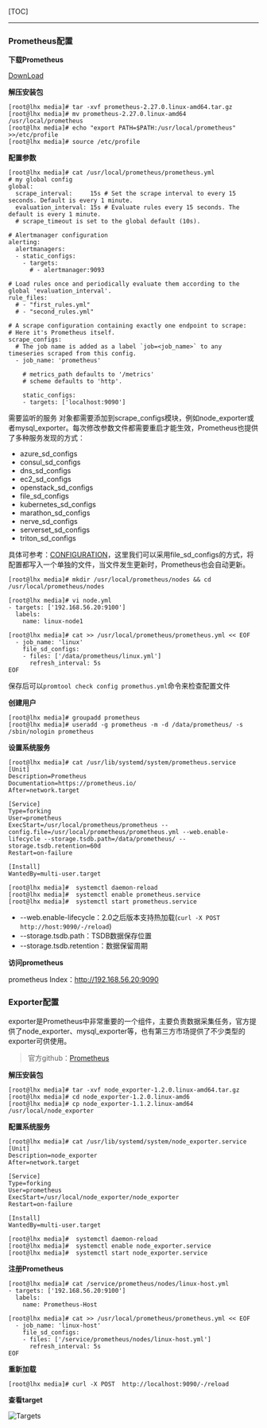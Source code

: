 [TOC]

---

### Prometheus配置

**下载Prometheus**

[DownLoad](https://github.com/prometheus/prometheus/releases/download/v2.27.1/prometheus-2.27.1.linux-amd64.tar.gz)

**解压安装包**

```
[root@lhx media]# tar -xvf prometheus-2.27.0.linux-amd64.tar.gz
[root@lhx media]# mv prometheus-2.27.0.linux-amd64 /usr/local/prometheus
[root@lhx media]# echo "export PATH=$PATH:/usr/local/prometheus" >>/etc/profile
[root@lhx media]# source /etc/profile
```

**配置参数**
```
[root@lhx media]# cat /usr/local/prometheus/prometheus.yml 
# my global config
global:
  scrape_interval:     15s # Set the scrape interval to every 15 seconds. Default is every 1 minute.
  evaluation_interval: 15s # Evaluate rules every 15 seconds. The default is every 1 minute.
  # scrape_timeout is set to the global default (10s).

# Alertmanager configuration
alerting:
  alertmanagers:
  - static_configs:
    - targets:
      # - alertmanager:9093

# Load rules once and periodically evaluate them according to the global 'evaluation_interval'.
rule_files:
  # - "first_rules.yml"
  # - "second_rules.yml"

# A scrape configuration containing exactly one endpoint to scrape:
# Here it's Prometheus itself.
scrape_configs:
  # The job name is added as a label `job=<job_name>` to any timeseries scraped from this config.
  - job_name: 'prometheus'

    # metrics_path defaults to '/metrics'
    # scheme defaults to 'http'.

    static_configs:
    - targets: ['localhost:9090']
```

需要监听的服务      对象都需要添加到scrape_configs模块，例如node_exporter或者mysql_exporter。每次修改参数文件都需要重启才能生效，Prometheus也提供了多种服务发现的方式：
- azure_sd_configs
- consul_sd_configs
- dns_sd_configs
- ec2_sd_configs
- openstack_sd_configs
- file_sd_configs
- kubernetes_sd_configs
- marathon_sd_configs
- nerve_sd_configs
- serverset_sd_configs
- triton_sd_configs

具体可参考：[CONFIGURATION](https://prometheus.io/docs/prometheus/latest/configuration/configuration/#scrape_config)，这里我们可以采用file_sd_configs的方式，将配置都写入一个单独的文件，当文件发生更新时，Prometheus也会自动更新。
```
[root@lhx media]# mkdir /usr/local/prometheus/nodes && cd /usr/local/prometheus/nodes

[root@lhx media]# vi node.yml
- targets: ['192.168.56.20:9100']
  labels:
    name: linux-node1
    
[root@lhx media]# cat >> /usr/local/prometheus/prometheus.yml << EOF
  - job_name: 'linux'
    file_sd_configs:
    - files: ['/data/prometheus/linux.yml']
      refresh_interval: 5s
EOF
```

保存后可以`promtool check config promethus.yml`命令来检查配置文件

**创建用户**
```
[root@lhx media]# groupadd prometheus
[root@lhx media]# useradd -g prometheus -m -d /data/prometheus/ -s /sbin/nologin prometheus
```

**设置系统服务**
```
[root@lhx media]# cat /usr/lib/systemd/system/prometheus.service
[Unit]
Description=Prometheus
Documentation=https://prometheus.io/
After=network.target

[Service]
Type=forking
User=prometheus
ExecStart=/usr/local/prometheus/prometheus --config.file=/usr/local/prometheus/prometheus.yml --web.enable-lifecycle --storage.tsdb.path=/data/prometheus/ --storage.tsdb.retention=60d
Restart=on-failure

[Install]
WantedBy=multi-user.target

[root@lhx media]#  systemctl daemon-reload
[root@lhx media]#  systemctl enable prometheus.service
[root@lhx media]#  systemctl start prometheus.service
```
- --web.enable-lifecycle：2.0之后版本支持热加载(`curl -X POST http://host:9090/-/reload`)
- --storage.tsdb.path：TSDB数据保存位置
- --storage.tsdb.retention：数据保留周期

**访问prometheus**

prometheus Index：http://192.168.56.20:9090

### Exporter配置

exporter是Prometheus中非常重要的一个组件，主要负责数据采集任务，官方提供了node_exporter、mysql_exporter等，也有第三方市场提供了不少类型的exporter可供使用。

> 官方github：[Prometheus](https://github.com/prometheus)

**解压安装包**
```
[root@lhx media]# tar -xvf node_exporter-1.2.0.linux-amd64.tar.gz 
[root@lhx media]# cd node_exporter-1.2.0.linux-amd6
[root@lhx media]# cp node_exporter-1.1.2.linux-amd64 /usr/local/node_exporter
```

**配置系统服务**
```
[root@lhx media]# cat /usr/lib/systemd/system/node_exporter.service
[Unit]
Description=node_exporter
After=network.target

[Service]
Type=forking
User=prometheus
ExecStart=/usr/local/node_exporter/node_exporter
Restart=on-failure

[Install]
WantedBy=multi-user.target

[root@lhx media]#  systemctl daemon-reload
[root@lhx media]#  systemctl enable node_exporter.service
[root@lhx media]#  systemctl start node_exporter.service
```

**注册Prometheus**
```
[root@lhx media]# cat /service/prometheus/nodes/linux-host.yml
- targets: ['192.168.56.20:9100']
  labels:
    name: Prometheus-Host

[root@lhx media]# cat >> /usr/local/prometheus/prometheus.yml << EOF
  - job_name: 'linux-host'
    file_sd_configs:
    - files: ['/service/prometheus/nodes/linux-host.yml']
      refresh_interval: 5s
EOF
```

**重新加载**
```
[root@lhx media]# curl -X POST  http://localhost:9090/-/reload
```

**查看target**

![Targets]()

